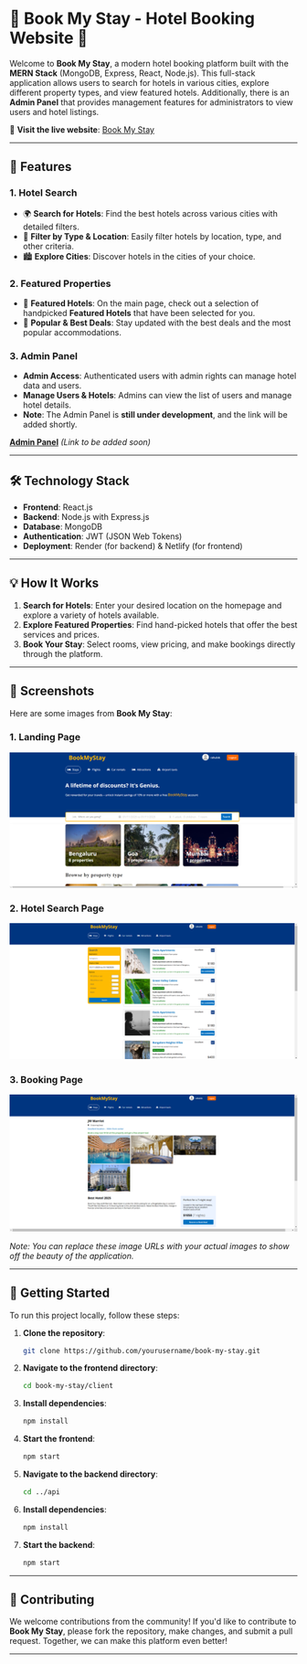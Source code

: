 # 🌟 **Book My Stay** - Hotel Booking Website 🌟

Welcome to **Book My Stay**, a modern hotel booking platform built with the **MERN Stack** (MongoDB, Express, React, Node.js). This full-stack application allows users to search for hotels in various cities, explore different property types, and view featured hotels. Additionally, there is an **Admin Panel** that provides management features for administrators to view users and hotel listings.

🔗 **Visit the live website**: [Book My Stay](https://hotel-booking-mern-fullstack.onrender.com/)

---

## 🚀 **Features**

### 1. **Hotel Search**
- 🌍 **Search for Hotels**: Find the best hotels across various cities with detailed filters.
- 🔎 **Filter by Type & Location**: Easily filter hotels by location, type, and other criteria.
- 🏙️ **Explore Cities**: Discover hotels in the cities of your choice.

### 2. **Featured Properties**
- 🌟 **Featured Hotels**: On the main page, check out a selection of handpicked **Featured Hotels** that have been selected for you.
- 🏨 **Popular & Best Deals**: Stay updated with the best deals and the most popular accommodations.

### 3. **Admin Panel** 
- **Admin Access**: Authenticated users with admin rights can manage hotel data and users.
- **Manage Users & Hotels**: Admins can view the list of users and manage hotel details.
- **Note**: The Admin Panel is **still under development**, and the link will be added shortly.

[**Admin Panel**](#) *(Link to be added soon)*

---

## 🛠️ **Technology Stack**

- **Frontend**: React.js
- **Backend**: Node.js with Express.js
- **Database**: MongoDB
- **Authentication**: JWT (JSON Web Tokens)
- **Deployment**: Render (for backend) & Netlify (for frontend)

---

## 💡 **How It Works**

1. **Search for Hotels**: Enter your desired location on the homepage and explore a variety of hotels available.
2. **Explore Featured Properties**: Find hand-picked hotels that offer the best services and prices.
3. **Book Your Stay**: Select rooms, view pricing, and make bookings directly through the platform.

---

## 📸 **Screenshots**

Here are some images from **Book My Stay**:

### 1. **Landing Page**
![Landing Page](./images/landing-page.png)

### 2. **Hotel Search Page**
![Hotel Search](./images/hotel-search.png)

### 3. **Booking Page**
![Booking Page](./images/booking-page.png)

*Note: You can replace these image URLs with your actual images to show off the beauty of the application.*

---

## 🚀 **Getting Started**

To run this project locally, follow these steps:

1. **Clone the repository**:
    ```bash
    git clone https://github.com/yourusername/book-my-stay.git
    ```

2. **Navigate to the frontend directory**:
    ```bash
    cd book-my-stay/client
    ```

3. **Install dependencies**:
    ```bash
    npm install
    ```

4. **Start the frontend**:
    ```bash
    npm start
    ```

5. **Navigate to the backend directory**:
    ```bash
    cd ../api
    ```

6. **Install dependencies**:
    ```bash
    npm install
    ```

7. **Start the backend**:
    ```bash
    npm start
    ```

---

## 👥 **Contributing**

We welcome contributions from the community! If you'd like to contribute to **Book My Stay**, please fork the repository, make changes, and submit a pull request. Together, we can make this platform even better!

---

